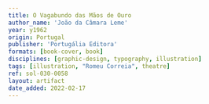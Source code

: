 ```yaml
---
title: O Vagabundo das Mãos de Ouro
author_name: 'João da Câmara Leme'
year: y1962
origin: Portugal
publisher: 'Portugália Editora'
formats: [book-cover, book]
disciplines: [graphic-design, typography, illustration]
tags: [illustration, "Romeu Correia", theatre]
ref: sol-030-0058
layout: artifact
date_added: 2022-02-17
---
```

